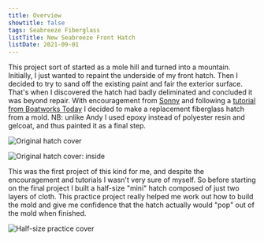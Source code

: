 ```yaml
---
title: Overview
showtitle: false
tags: Seabreeze Fiberglass
listTitle: New Seabreeze Front Hatch
listDate: 2021-09-01
---
```


This project sort of started as a mole hill and turned into a mountain. Initially,
I just wanted to repaint the underside of my front hatch. Then I decided to try to
sand off the existing paint and fair the exterior surface. That's when I discovered
the hatch had badly deliminated and concluded it was beyond repair. With encouragement
from [Sonny](http://coldwaterdesign.com/llc/) and following a [tutorial from
Boatworks Today](https://www.youtube.com/watch?v=uaMi2YBMZ8w) I decided to make a
replacement fiberglass hatch from a mold. NB: unlike Andy I used epoxy instead of polyester
resin and gelcoat, and thus painted it as a final step.

![Original hatch cover](images/original-cover-web.jpg "Original hatch cover")

![Original hatch cover: inside](images/original-cover-inside-web.jpg "Inside of original hatch cover showing severe delamination")

This was the first project of this kind for me, and despite the encouragement and
tutorials I wasn't very sure of myself. So before starting on the final project I built
a half-size "mini" hatch composed of just two layers of cloth. This practice project
really helped me work out how to build the mold and give me confidence that the hatch
actually would "pop" out of the mold when finished.

![Half-size practice cover](images/practice-cover-web.jpg "I did this half-size practice cover and mold as a test exercise")
